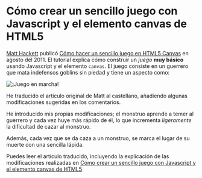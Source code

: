 # Cómo crear un sencillo juego con Javascript y el elemento canvas de HTML5 

[Matt Hackett](https://twitter.com/#!/richtaur) publicó [Cómo hacer un sencillo juego en HTML5 Canvas](http://www.lostdecadegames.com/how-to-make-a-simple-html5-canvas-game/) en agosto del 2011. El tutorial explica cómo construir un *juego* **muy básico** usando Javascript y el elemento `canvas`. El juego consiste en un guerrero que mata indefensos goblins sin piedad y tiene un aspecto como:

![¡Juego en marcha!](https://github.com/XaviAznar/simple_canvas_game/raw/master/gobins_cazados.jpg)

He traducido el artículo original de Matt al castellano, añadiendo algunas modificaciones sugeridas en los comentarios. 

He introducido mis propias modificaciones; el monstruo aprende a temer al guerrero y cada vez huye más rápido de él, lo que incrementa *ligeramente* la dificultad de cazar al monstruo.

Además, cada vez que se da caza a un monstruo, se marca el lugar de su muerte con una sencilla lápida.

Puedes leer el artículo traducido, incluyendo la explicación de las modificaciones realizadas en [Cómo crear un sencillo juego con Javascript y el elemento canvas de HTML5](http://self_loving.blogspot.com.es/2013/01/como-crear-un-sencillo-juego-con.html)
